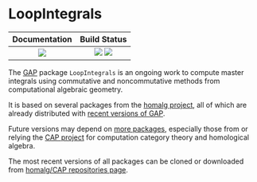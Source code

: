 # LoopIntegrals

| **Documentation**                                                 | **Build Status**                                                                                |
|:-----------------------------------------------------------------:|:-----------------------------------------------------------------------------------------------:|
| [![][docs-stable-img]][docs-stable-url]                           | [![][circle-ci-img]][circle-ci-url] [![][codecov-img]][codecov-url] |

The [GAP](https://www.gap-system.org/) package `LoopIntegrals` is an ongoing work to compute master integrals using commutative and noncommutative methods from computational algebraic geometry.

It is based on several packages from the [homalg project](https://github.com/homalg-project/homalg_project), all of which are already distributed with [recent versions of GAP](https://www.gap-system.org/Releases/index.html).

Future versions may depend on [more packages](https://github.com/homalg-project/LoopIntegrals/blob/master/.circleci/config.yml#L12), especially those from or relying the [CAP project](https://github.com/homalg-project/CAP_project) for computation category theory and homological algebra.

The most recent versions of all packages can be cloned or downloaded from [homalg/CAP repositories page](https://github.com/homalg-project).

[docs-stable-img]: https://img.shields.io/badge/docs-stable-blue.svg
[docs-stable-url]: https://homalg-project.github.io/LoopIntegrals/doc/chap0.html

[circle-ci-img]: https://circleci.com/gh/homalg-project/LoopIntegrals.svg?branch=master
[circle-ci-url]: https://circleci.com/gh/homalg-project/LoopIntegrals

[codecov-img]: https://codecov.io/gh/homalg-project/LoopIntegrals/branch/master/graph/badge.svg
[codecov-url]: https://codecov.io/gh/homalg-project/LoopIntegrals
